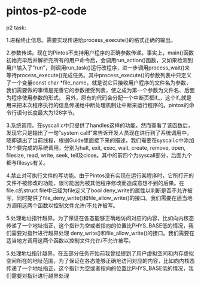 # pintos-p2-code
p2
task:

1.进程终止信息。需要实现传递给process_execute()的格式正确的输出。

2.参数传递。现在的Pintos不支持用户程序的正确参数传递。事实上，main()函数初始完毕后并解析完所有的用户命令后，会调用run_action()函数，又如果检测到用户输入了”run”，则调用run_task()运行改程序，进一步调用process_wait()来等待process_execute()完成任务。其中process_execute()的参数列表中只定义了一个变量const char *file_name，就是说它只接收用户程序的文件名为参数，我们需要做的事情是完善它的参数接受列表，使之成为第一个参数为文件名、后面为程序使用参数的形式。
另外，原有的代码会分配一个中断页框if_，这个if_就是用来把本次程序执行的信息传递给中断处理机制让中断来运行程序的。pintos的命令行语句长度最大为128字节。

3.系统调用。在syscall.c中只提供了handles这样的功能，然而查看了该函数后，发现它只是输出了一句”system call!”来告诉开发人员现在进行到了系统调用中，随即退出了当前线程，根据Guide里面接下来的描述，我们需要在syscall.c中添加13个要完成的系统调用，分别为halt, exit, exec, wait, create, remove, open, filesize, read, write, seek, tell及close。其中的前四个为syscall部分，后面九个都与filesys有关。


4.禁止对可执行文件的写功能。由于Pintos没有实现在运行某程序时，它所打开的文件不被修改的功能，很可能因为被其他程序修改而造成意想不到的后果。在file.c的struct file中已经为file定义了bool deny_write的属性以判断是否不允许被写，同时提供了file_deny_write()和file_allow_write()的接口。我们需要在适当地方调用这两个函数以控制文件允许/不允许被写。

5.处理地址指针越界。为了保证在各态能够正确地访问对应的内容，比如向内核态传递了一个地址指正，这个指针为空或者指向的位置比PHYS_BASE低的情况，我们需要对指针进行越界处理
deny_write()和file_allow_write()的接口。我们需要在适当地方调用这两个函数以控制文件允许/不允许被写。

5.处理地址指针越界。在五部分任务开始前我曾经提到了用户虚拟空间和内存虚拟空间所在的地址范围，为了保证在各态能够正确地访问对应的内容，比如向内核态传递了一个地址指正，这个指针为空或者指向的位置比PHYS_BASE低的情况，我们需要对指针进行越界处理
